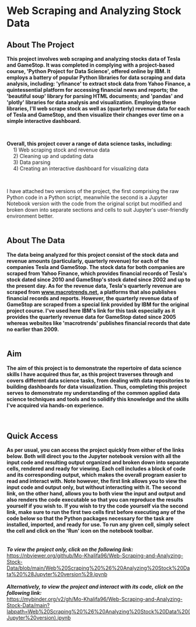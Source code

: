 # Web Scraping and Analyzing Stock Data

## About The Project
**This project involves web scraping and analyzing stocks data of Tesla and GameStop. It was completed in complying with a project-based course, 'Python Project
for Data Science', offered online by IBM. It employs a battery of popular Python libraries for data scraping and data analysis, including: 'yfinance' to extract 
stock data from Yahoo Finance, a quintessential platform for accessing financial news and reports; the 'beautiful soup' library for parsing HTML documents; and 
'pandas' and 'plotly' libraries for data analysis and visualization. Employing these libraries, I'll web scrape stock as well as (quarterly) revenue data for each 
of Tesla and GameStop, and then visualize their changes over time on a simple interactive dashboard.** 

<br> 

**Overall, this project cover a range of data science tasks, including:** <br> 
&emsp; 1) Web scraping stock and revenue data <br>
&emsp; 2) Cleaning up and updating data <br>
&emsp; 3) Data parsing <br>
&emsp; 4) Creating an interactive dashboard for visualizing data <br>

<br>

I have attached two versions of the project, the first comprising the raw Python code in a Python script, meanwhile the second is a Jupyter Notebook version with 
the code from the original script but modified and broken down into separate sections and cells to suit Jupyter's user-friendly environment better.
<br>
<br>

## About The Data
**The data being analyzed for this project consist of the stock data and revenue amounts (particularly, quarterly revenue) for each of the companies Tesla and GameStop. 
The stock data for both companies are scraped from Yahoo Finance, which provides financial records of Tesla's stock dated since 2010 and GameStop's stock dated since 2002 
and up to the present day. As for the revenue data, Tesla's quarterly revenue are scraped from www.macrotrends.net, a platforms that also publishes financial records and 
reports. However, the quarterly revenue data of GameStop are scraped from a special link provided by IBM for the original project course. I've used here IBM's link for this 
task especially as it provides the quarterly revenue data for GameStop dated since 2005 whereas websites like 'macrotrends' publishes financial records that date no earlier 
than 2009.**
<br>
<br>


## Aim 
**The aim of this project is to demonstrate the repertoire of data science skills I have acquired thus far, as this project traverses through and covers different data science tasks, 
from dealing with data repositories to building dashboards for data visualization. Thus, completing this project serves to demonstrate my understanding  of the common applied data 
science techniques and tools and to solidify this knowledge and the skills I've acquired via hands-on experience.**
<br>
<br>
<br>

## Quick Access
**As per usual, you can access the project quickly from either of the links below. Both will direct you to the Jupyter notebook version with all the input code and resulting output 
organized and broken down into separate cells, rendered and ready for viewing. Each cell includes a block of code and its corresponding output, which makes the overall program easier
to read and interact with. Note however, the first link allows you to view the input code and output only, but without interacting with it. The second link, on the other hand, allows 
you to both view the input and output and also renders the code executable so that you can reproduce the results yourself if you wish to. If you wish to try the code yourself via the
second link, make sure to run the first two cells first before executing any of the code below so that the Python packages necessary for the task are installed, imported, and ready 
for use. To run any given cell, simply select the cell and click on the 'Run' icon on the notebook toolbar.**
<br>
<br>
<br>
***To view the project only, click on the following link:*** <br>
https://nbviewer.org/github/Mo-Khalifa96/Web-Scraping-and-Analyzing-Stock-Data/blob/main/Web%20Scraping%20%26%20Analyzing%20Stock%20Data%20%28Jupyter%20version%29.ipynb
<br>
<br>
***Alternatively, to view the project and interact with its code, click on the following link:*** <br>
https://mybinder.org/v2/gh/Mo-Khalifa96/Web-Scraping-and-Analyzing-Stock-Data/main?labpath=Web%20Scraping%20%26%20Analyzing%20Stock%20Data%20(Jupyter%20version).ipynb
<br>
<br>
<br>

